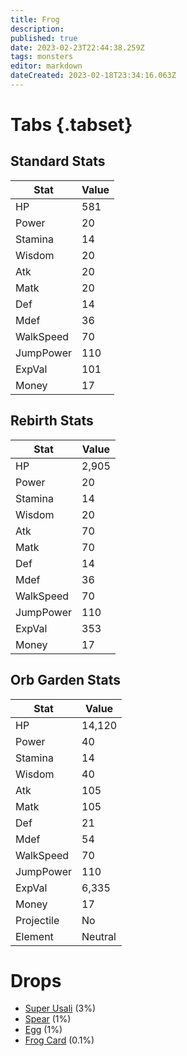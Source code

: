 ```yaml
---
title: Frog
description: 
published: true
date: 2023-02-23T22:44:38.259Z
tags: monsters
editor: markdown
dateCreated: 2023-02-18T23:34:16.063Z
---
```


# Tabs {.tabset}

## Standard Stats

|Stat|Value|
|-|-|
|HP|581|
|Power|20|
|Stamina|14|
|Wisdom|20|
|Atk|20|
|Matk|20|
|Def|14|
|Mdef|36|
|WalkSpeed|70|
|JumpPower|110|
|ExpVal|101|
|Money|17|
## Rebirth Stats

|Stat|Value|
|-|-|
|HP|2,905|
|Power|20|
|Stamina|14|
|Wisdom|20|
|Atk|70|
|Matk|70|
|Def|14|
|Mdef|36|
|WalkSpeed|70|
|JumpPower|110|
|ExpVal|353|
|Money|17|
## Orb Garden Stats

|Stat|Value|
|-|-|
|HP|14,120|
|Power|40|
|Stamina|14|
|Wisdom|40|
|Atk|105|
|Matk|105|
|Def|21|
|Mdef|54|
|WalkSpeed|70|
|JumpPower|110|
|ExpVal|6,335|
|Money|17|
|Projectile|No|
|Element|Neutral|

# Drops
 * [Super Usali](/items/super-usali.md) (3%)
 * [Spear](/items/spear.md) (1%)
 * [Egg](/items/egg.md) (1%)
 * [Frog Card](/items/frog-card.md) (0.1%)
